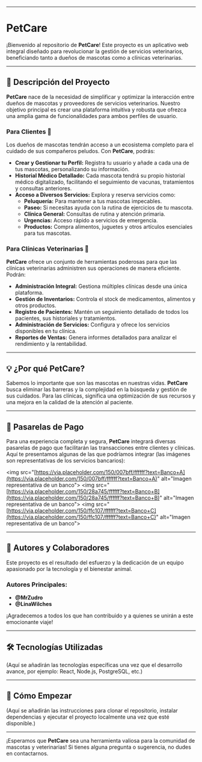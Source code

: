 -----

# PetCare

¡Bienvenido al repositorio de **PetCare**\! Este proyecto es un aplicativo web integral diseñado para revolucionar la gestión de servicios veterinarios, beneficiando tanto a dueños de mascotas como a clínicas veterinarias.

-----

## 🚀 Descripción del Proyecto

**PetCare** nace de la necesidad de simplificar y optimizar la interacción entre dueños de mascotas y proveedores de servicios veterinarios. Nuestro objetivo principal es crear una plataforma intuitiva y robusta que ofrezca una amplia gama de funcionalidades para ambos perfiles de usuario.

### Para Clientes 🐾

Los dueños de mascotas tendrán acceso a un ecosistema completo para el cuidado de sus compañeros peludos. Con **PetCare**, podrás:

  * **Crear y Gestionar tu Perfil:** Registra tu usuario y añade a cada una de tus mascotas, personalizando su información.
  * **Historial Médico Detallado:** Cada mascota tendrá su propio historial médico digitalizado, facilitando el seguimiento de vacunas, tratamientos y consultas anteriores.
  * **Acceso a Diversos Servicios:** Explora y reserva servicios como:
      * **Peluquería:** Para mantener a tus mascotas impecables.
      * **Paseo:** Si necesitas ayuda con la rutina de ejercicios de tu mascota.
      * **Clínica General:** Consultas de rutina y atención primaria.
      * **Urgencias:** Acceso rápido a servicios de emergencia.
      * **Productos:** Compra alimentos, juguetes y otros artículos esenciales para tus mascotas.

### Para Clínicas Veterinarias 🏥

**PetCare** ofrece un conjunto de herramientas poderosas para que las clínicas veterinarias administren sus operaciones de manera eficiente. Podrán:

  * **Administración Integral:** Gestiona múltiples clínicas desde una única plataforma.
  * **Gestión de Inventarios:** Controla el stock de medicamentos, alimentos y otros productos.
  * **Registro de Pacientes:** Mantén un seguimiento detallado de todos los pacientes, sus historiales y tratamientos.
  * **Administración de Servicios:** Configura y ofrece los servicios disponibles en tu clínica.
  * **Reportes de Ventas:** Genera informes detallados para analizar el rendimiento y la rentabilidad.

-----

## 💡 ¿Por qué PetCare?

Sabemos lo importante que son las mascotas en nuestras vidas. **PetCare** busca eliminar las barreras y la complejidad en la búsqueda y gestión de sus cuidados. Para las clínicas, significa una optimización de sus recursos y una mejora en la calidad de la atención al paciente.

-----

## 🏦 Pasarelas de Pago

Para una experiencia completa y segura, **PetCare** integrará diversas pasarelas de pago que facilitarán las transacciones entre clientes y clínicas. Aquí te presentamos algunas de las que podríamos integrar (las imágenes son representativas de los servicios bancarios):

\<img src="[https://via.placeholder.com/150/007bff/ffffff?text=Banco+A](https://via.placeholder.com/150/007bff/ffffff?text=Banco+A)" alt="Imagen representativa de un banco"\>
\<img src="[https://via.placeholder.com/150/28a745/ffffff?text=Banco+B](https://via.placeholder.com/150/28a745/ffffff?text=Banco+B)" alt="Imagen representativa de un banco"\>
\<img src="[https://via.placeholder.com/150/ffc107/ffffff?text=Banco+C](https://via.placeholder.com/150/ffc107/ffffff?text=Banco+C)" alt="Imagen representativa de un banco"\>

-----

## 👥 Autores y Colaboradores

Este proyecto es el resultado del esfuerzo y la dedicación de un equipo apasionado por la tecnología y el bienestar animal.

### Autores Principales:

  * **@MrZudro**
  * **@LinaWilches**

¡Agradecemos a todos los que han contribuido y a quienes se unirán a este emocionante viaje\!

-----

## 🛠️ Tecnologías Utilizadas

(Aquí se añadirán las tecnologías específicas una vez que el desarrollo avance, por ejemplo: React, Node.js, PostgreSQL, etc.)

-----

## 🚀 Cómo Empezar

(Aquí se añadirán las instrucciones para clonar el repositorio, instalar dependencias y ejecutar el proyecto localmente una vez que esté disponible.)

-----

¡Esperamos que **PetCare** sea una herramienta valiosa para la comunidad de mascotas y veterinarias\! Si tienes alguna pregunta o sugerencia, no dudes en contactarnos.

